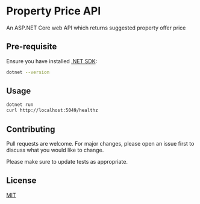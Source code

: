 # Property Price API

An ASP.NET Core web API which returns suggested property offer price

## Pre-requisite

Ensure you have installed [.NET SDK](https://dotnet.microsoft.com/en-us/download):

```bash
dotnet --version
```

## Usage

```bash
dotnet run
curl http://localhost:5049/healthz
```

## Contributing

Pull requests are welcome. For major changes, please open an issue first
to discuss what you would like to change.

Please make sure to update tests as appropriate.

## License

[MIT](https://choosealicense.com/licenses/mit/)